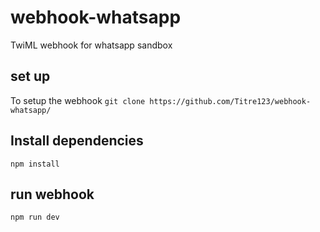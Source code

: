 # webhook-whatsapp
TwiML webhook for whatsapp sandbox
## set up
To setup the webhook
`git clone https://github.com/Titre123/webhook-whatsapp/`
## Install dependencies
`npm install`
## run webhook
`npm run dev`
